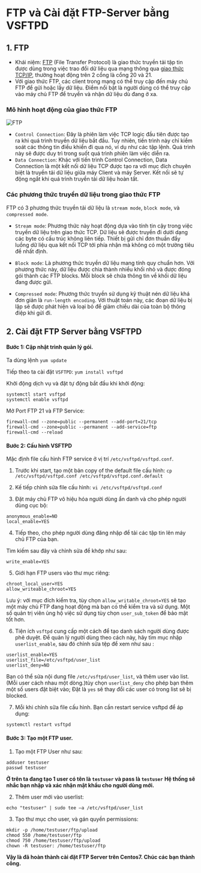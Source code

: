 # FTP và Cài đặt FTP-Server bằng VSFTPD






## 1. FTP
- Khái niệm: [FTP](https://vi.wikipedia.org/wiki/FTP) (File Transfer Protocol) là giao thức truyền tải tập tin được dùng trong việc trao đổi dữ liệu qua mạng thông qua [giao thức TCP/IP](https://www.totolink.vn/article/149-mo-hinh-tcp-ip-la-gi-chuc-nang-cua-cac-tang-trong-mo-hinh-tcp-ip.html), thường hoạt động trên 2 cổng là cổng 20 và 21.
- Với giao thức FTP, các client trong mạng có thể truy cập đến máy chủ FTP để gửi hoặc lấy dữ liệu. Điểm nổi bật là người dùng có thể truy cập vào máy chủ FTP để truyền và nhận dữ liệu dù đang ở xa.

### Mô hình hoạt động của giao thức FTP
![FTP](https://user-images.githubusercontent.com/84270045/155478505-bd3a9433-6eaf-4d42-9171-5d380b0ed18f.png)

- `Control Connection`: Đây là phiên làm việc TCP logic đầu tiên được tạo ra khi quá trình truyền dữ liệu bắt đầu. Tuy nhiên, tiến trình này chỉ kiểm soát các thông tin điều khiển đi qua nó, ví dụ như các tập lệnh. Quá trình này sẽ được duy trì trong suốt quá trình phiên làm việc diễn ra.
- `Data Connection`: Khác với tiến trình Control Connection, Data Connection là một kết nối dữ liệu TCP được tạo ra với mục đích chuyên biệt là truyền tải dữ liệu giữa máy Client và máy Server. Kết nối sẽ tự động ngắt khi quá trình truyền tải dữ liệu hoàn tất.

### Các phương thức truyền dữ liệu trong giao thức FTP

FTP có 3 phương thức truyền tải dữ liệu là `stream mode`, `block mode`, và `compressed mode`.
- `Stream mode`: Phương thức này hoạt động dựa vào tính tin cậy trong việc truyền dữ liệu trên giao thức TCP. Dữ liệu sẽ được truyền đi dưới dạng các byte có cấu trúc không liên tiếp. Thiết bị gửi chỉ đơn thuần đẩy luồng dữ liệu qua kết nối TCP tới phía nhận mà không có một trường tiêu đề nhất định.

- `Block mode`:  Là phương thức truyền dữ liệu mang tính quy chuẩn hơn. Với phương thức này, dữ liệu được chia thành nhiều khối nhỏ và được đóng gói thành các FTP blocks. Mỗi block sẽ chứa thông tin về khối dữ liệu đang được gửi.

- `Compressed mode`:  Phương thức truyền sử dụng kỹ thuật nén dữ liệu khá đơn giản là `run-length encoding`. Với thuật toán này, các đoạn dữ liệu bị lặp sẽ được phát hiện và loại bỏ để giảm chiều dài của toàn bộ thông điệp khi gửi đi.


## 2. Cài đặt FTP Server bằng VSFTPD

#### Bước 1: Cập nhật trình quản lý gói.
Ta dùng lệnh `yum update`

Tiếp theo ta cài đặt `VSFTPD`: `yum install vsftpd`

Khởi động dịch vụ và đặt tự động bắt đầu khi khởi động:
```
systemctl start vsftpd
systemctl enable vsftpd
```

Mở Port FTP 21 và FTP Service:
```
firewall-cmd --zone=public --permanent --add-port=21/tcp
firewall-cmd --zone=public --permanent --add-service=ftp
firewall-cmd --reload
```

#### Bước 2: Cấu hình VSFTPD
Mặc định file cấu hình FTP service ở vị trí `/etc/vsftpd/vsftpd.conf`.

1. Trước khi start, tạo một bản copy of the default file cấu hình: `cp /etc/vsftpd/vsftpd.conf /etc/vsftpd/vsftpd.conf.default`

2. Kế tiếp chỉnh sửa file cấu hình: `vi /etc/vsftpd/vsftpd.conf`

3. Đặt máy chủ FTP vô hiệu hóa người dùng ẩn danh và cho phép người dùng cục bộ: 
```
anonymous_enable=NO
local_enable=YES
```

4. Tiếp theo, cho phép người dùng đăng nhập để tải các tập tin lên máy chủ FTP của bạn.

Tìm kiếm sau đây và chỉnh sửa để khớp như sau:
```
write_enable=YES
```

5. Giới hạn FTP users vào thư mục riêng:
```
chroot_local_user=YES
allow_writeable_chroot=YES
```

Lưu ý: với mục đích kiểm tra, tùy chọn `allow_writable_chroot=YES` sẽ tạo một máy chủ FTP đang hoạt động mà bạn có thể kiểm tra và sử dụng. Một số quản trị viên ủng hộ việc sử dụng tùy chọn `user_sub_token` để bảo mật tốt hơn. 

6. Tiện ích `vsftpd` cung cấp một cách để tạo danh sách người dùng được phê duyệt. Để quản lý người dùng theo cách này, hãy tìm mục nhập `userlist_enable`, sau đó chỉnh sửa tệp để xem như sau :
```
userlist_enable=YES
userlist_file=/etc/vsftpd/user_list
userlist_deny=NO
```

Bạn có thể sửa nội dung file `/etc/vsftpd/user_list`, và thêm user vào list. (Mỗi user cách nhau một dòng.)tùy chọn `userlist_deny` cho phép bạn thêm một số users đặt biệt vào; Đặt là `yes` sẽ thay đổi các user có trong list sẽ bị blocked.

7. Mỗi khi chỉnh sữa file cấu hình. Bạn cần restart service vsftpd để áp dụng:
```
systemctl restart vsftpd
```

#### Bước 3: Tạo một FTP user.
1. Tạo một FTP User như sau:
```
adduser testuser
passwd testuser
```
**Ở trên ta đang tạo 1 user có tên là `testuser` và pass là `testuser`**
**Hệ thống sẽ nhắc bạn nhập và xác nhận mật khẩu cho người dùng mới.**

2. Thêm user mới vào userlist:
```
echo "testuser" | sudo tee –a /etc/vsftpd/user_list
```

3. Tạo thư mục cho user, và gán quyền permissions:
```
mkdir -p /home/testuser/ftp/upload
chmod 550 /home/testuser/ftp
chmod 750 /home/testuser/ftp/upload
chown -R testuser: /home/testuser/ftp
```


**Vậy là đã hoàn thành cài đặt FTP Server trên Centos7. Chúc các bạn thành công.**
